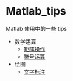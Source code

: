 # Matlab_tips

 Matlab 使用中的一些 tips

- 数学运算
  + [矩阵操作](数学运算/矩阵操作.md)
  + [符号运算](数学运算/符号运算.md)
- 绘图
  + [文字标注](绘图/文字标注.md)